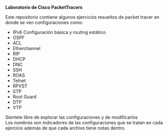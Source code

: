 **Laboratorio de Cisco PacketTracers**  

Este repositorio contiene algunos ejercicios resueltos de packet tracer en donde se ven configuraciones como:
  - IPv6 Configuración básica y routing estático 
  - OSPF
  - ACL
  - Etherchannel
  - RIP
  - DHCP
  - DNC
  - SSH
  - ROAS
  - Telnet
  - RPVST
  - STP
  - Root Guard
  - DTP
  - VTP

Sientete libre de explorar las configuraciones y de modificarlos  
Los nombres son indicadores de las configuraciones que se tratan en cada ejercicio además de que cada archivo tiene notas dentro.




